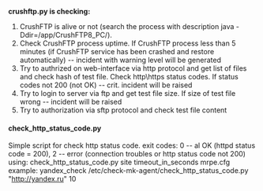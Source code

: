 **crushftp.py is checking:**
1) CrushFTP is alive or not (search the process with description java -Ddir=/app/CrushFTP8_PC/).
2) Check CrushFTP process uptime. If CrushFTP process less than 5 minutes (if CrushFTP service has been crashed and restore automatically) -- incident with warning level will be generated
3) Try to authrized on web-interface via http protocol and get list of files and check hash of test file. Check http\https status codes. If status codes not 200 (not OK) -- crit. incident will be raised
4) Try to login to server via ftp and get test file size. If size of test file wrong -- incident will be raised
5) Try to authorization via sftp protocol and check test file content

#### check_http_status_code.py
Simple script for check http status code.
exit codes: 0 -- al OK (httpd status code = 200), 2 -- error (connection troubles or http status code not 200)
using: check_http_status_code.py site timeout_in_seconds
mrpe.cfg example:
yandex_check /etc/check-mk-agent/check_http_status_code.py "http://yandex.ru" 10

